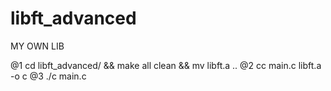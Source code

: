 # libft_advanced
MY OWN LIB 

@1 cd libft_advanced/ && make all clean && mv libft.a ..
@2 cc main.c libft.a -o c
@3 ./c main.c
